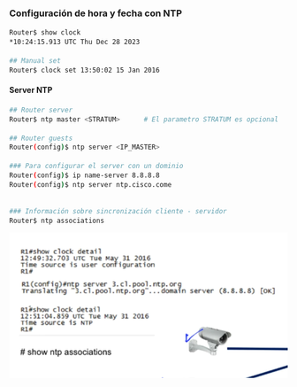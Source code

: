 
### Configuración de hora y fecha con NTP
``` bash
Router$ show clock
*10:24:15.913 UTC Thu Dec 28 2023

## Manual set
Router$ clock set 13:50:02 15 Jan 2016
```

#### Server NTP

``` bash
## Router server
Router$ ntp master <STRATUM>      # El parametro STRATUM es opcional

## Router guests
Router(config)$ ntp server <IP_MASTER> 

### Para configurar el server con un dominio
Router(config)$ ip name-server 8.8.8.8
Router(config)$ ntp server ntp.cisco.come
```

``` bash

### Información sobre sincronización cliente - servidor
Router$ ntp associations
```

![](_anexos_/Screenshot%20from%202023-12-28%2007-50-16.png)